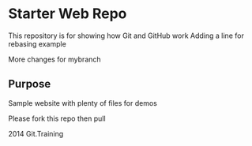 # Starter Web Repo

This repository is for showing how Git and GitHub work
Adding a line for rebasing example

More changes for mybranch
## Purpose

Sample website with plenty of files for demos

Please fork this repo then pull

2014 Git.Training
